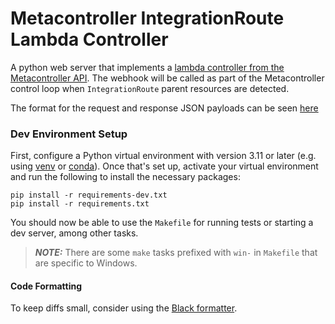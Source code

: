 # Metacontroller IntegrationRoute Lambda Controller

A python web server that implements
a [lambda controller from the Metacontroller API](https://metacontroller.github.io/metacontroller/concepts.html#lambda-controller).
The webhook will be called as part of the Metacontroller control loop when `IntegrationRoute` parent
resources are detected.

The format for the request and response JSON payloads can be
seen [here](https://metacontroller.github.io/metacontroller/api/compositecontroller.html#sync-hook)

### Dev Environment Setup

First, configure a Python virtual environment with version 3.11 or later (e.g.
using [venv](https://docs.python.org/3/library/venv.html)
or [conda](https://conda.io/projects/conda/en/latest/user-guide/getting-started.html#managing-python)).
Once that's set up, activate your virtual environment and run the following to install the necessary
packages:

```shell
pip install -r requirements-dev.txt
pip install -r requirements.txt
```

You should now be able to use the `Makefile` for running tests or starting a dev server, among other
tasks.

> **_NOTE:_**  There are some `make` tasks prefixed with `win-` in `Makefile` that are specific to Windows. 

#### Code Formatting

To keep diffs small, consider using
the [Black formatter](https://black.readthedocs.io/en/stable/integrations/editors.html).
